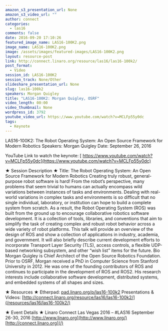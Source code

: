 ```yaml
---
amazon_s3_presentation_url: None
amazon_s3_video_url: ""
author: connect
categories:
  - las16
comments: false
date: 2016-09-20 17:10:26
featured_image_name: LAS16-100K2.png
image_name: LAS16-100K2.png
image: /assets/images/featured-images/LAS16-100K2.png
layout: resource-post
link: http://connect.linaro.org/resource/las16/las16-100k2/
post_format:
  - Video
session_id: LAS16-100K2
session_track: None/Other
slideshare_presentation_url: None
slug: las16-100k2
speakers: Morgan Quigley
title: "LAS16-100K2: Morgan Quigley, OSRF"
video_length: 00:00
video_thumbnail: None
wordpress_id: 3792
youtube_video_url: https://www.youtube.com/watch?v=MCLFp55y0dc
tags:
  - Keynote
---
```


LAS16-100K2: The Robot Operating System: An Open Source Framework for Modern Robotics
Speakers: Morgan Quigley
Date: September 26, 2016

YouTube Link to watch the keynote: [ https://www.youtube.com/watch?v=MCLFp55y0dc](https://www.youtube.com/watch?v=MCLFp55y0dc)

★ Session Description ★
Title: The Robot Operating System: An Open Source Framework for Modern Robotics
Creating truly robust, general-purpose robot software is hard! From the robot’s perspective, many problems that seem trivial to humans can actually encompass wild variations between instances of tasks and environments. Dealing with real-world variations in complex tasks and environments is so difficult that no single individual, laboratory, or institution can hope to build a complete system from scratch.
As a result, the Robot Operating System (ROS) was built from the ground up to encourage collaborative robotics software development. It is a collection of tools, libraries, and conventions that aim to simplify the task of creating complex and robust robot behavior across a wide variety of robot platforms. This talk will provide an overview of the design of ROS and show a collection of applications in industry, academia, and government. It will also briefly describe current development efforts to incorporate Transport Layer Security (TLS), access controls, a flexible UDP-based networking subsystem, and other “wish list” items for the future.
Bio
Morgan Quigley is Chief Architect of the Open Source Robotics Foundation. Prior to OSRF, Morgan received a PhD in Computer Science from Stanford University in 2012. He was one of the founding contributors of ROS and continues to participate in the development of ROS and ROS2. His research interests include collaborative software development, distributed systems, and embedded systems of all shapes and sizes.

★ Resources ★
Etherpad: [pad.linaro.org/p/las16-100k2](https://las16.pathable.com/meetings/pad.linaro.org/p/las16-100k2)
Presentations & Videos: [http://connect.linaro.org/resource/las16/las16-100k2/](/resources/las16/las16-100k2/)

★ Event Details ★
Linaro Connect Las Vegas 2016 – #LAS16
September 26-30, 2016
[http://www.linaro.org](http://www.linaro.org/)
[http://connect.linaro.org](/)
